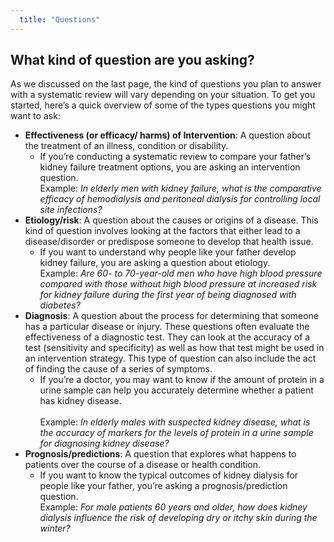 ```yaml
---
  title: "Questions"
---
```



##  What kind of question are you asking?

As we discussed on the last page, the kind of questions you plan to answer with a systematic review will vary depending on your situation. To get you started, here’s a quick overview of some of the types questions you might want to ask:

- **Effectiveness (or efficacy/ harms) of Intervention**: A question about the treatment of an illness, condition or disability.<br>
    - If you’re conducting a systematic review to compare your father’s kidney failure treatment options, you are asking an intervention question.<br>
Example: *In elderly men with kidney failure, what is the comparative efficacy of hemodialysis and peritoneal dialysis for controlling local site infections?*<br>
- **Etiology/risk**: A question about the causes or origins of a disease. This kind of question involves looking at the factors that either lead to a disease/disorder or predispose someone to develop that health issue.  <br>
    - If you want to understand why people like your father develop kidney failure, you are asking a question about etiology. <br> 
Example: *Are 60- to 70-year-old men who have high blood pressure compared with those without high blood pressure at increased risk for kidney failure during the first year of being diagnosed with diabetes?*<br>
- **Diagnosis**: A question about the process for determining that someone has a particular disease or injury. These questions often evaluate the effectiveness of a diagnostic test. They can look at the accuracy of a test (sensitivity and specificity) as well as how that test might be used in an intervention strategy.  This type of question can also include the act of finding the cause of a series of symptoms.<br>
    - If you’re a doctor, you may want to know if the amount of protein in a urine sample can help you accurately determine whether a patient has kidney disease.<br>   
Example: *In elderly males with suspected kidney disease, what is the accuracy of markers for the levels of protein in a urine sample for diagnosing kidney disease?*<br>
- **Prognosis/predictions**: A question that explores what happens to patients over the course of a disease or health condition. <br>
    - If you want to know the typical outcomes of kidney dialysis for people like your father, you’re asking a prognosis/prediction question.<br> Example: *For male patients 60 years and older, how does kidney dialysis influence the risk of developing dry or itchy skin during the winter?*